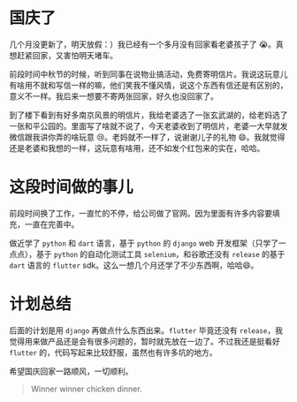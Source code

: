 # 国庆了

几个月没更新了，明天放假：）我已经有一个多月没有回家看老婆孩子了 😭。真想赶紧回家，又害怕明天堵车。

前段时间中秋节的时候，听到同事在说物业搞活动，免费寄明信片。我说这玩意儿有啥用不就和写信一样的嘛，他们笑我不懂风情，说这个东西有信还是有区别的，意义不一样。我后来一想要不寄两张回家，好久也没回家了。

到了楼下看到有好多南京风景的明信片，我给老婆选了一张玄武湖的，给老妈选了一张和平公园的。里面写了啥就不说了，今天老婆收到了明信片，老婆一大早就发微信跟我讲你弄的啥玩意 😢。老妈就不一样了，说谢谢儿子的礼物 😄。我就觉得还是老婆和我想的一样，这玩意有啥用，还不如发个红包来的实在，哈哈。

# 这段时间做的事儿

前段时间换了工作，一直忙的不停，给公司做了官网。因为里面有许多内容要填充，一直在完善中。

做近学了 `python` 和 `dart` 语言，基于 `python` 的 `django` web 开发框架（只学了一点点），基于 `python` 的自动化测试工具 `selenium`，和谷歌还没有 `release` 的基于 `dart` 语言的 `flutter` sdk。这么一想几个月还学了不少东西啊，哈哈😄。

# 计划总结

后面的计划是用 `django` 再做点什么东西出来。`flutter` 毕竟还没有 `release`，我觉得用来做产品还是会有很多问题的，暂时就先放在一边了。不过我还是挺看好 `flutter` 的，代码写起来比较舒服，虽然也有许多坑的地方。

希望国庆回家一路顺风，一切顺利。

> Winner winner chicken dinner.
